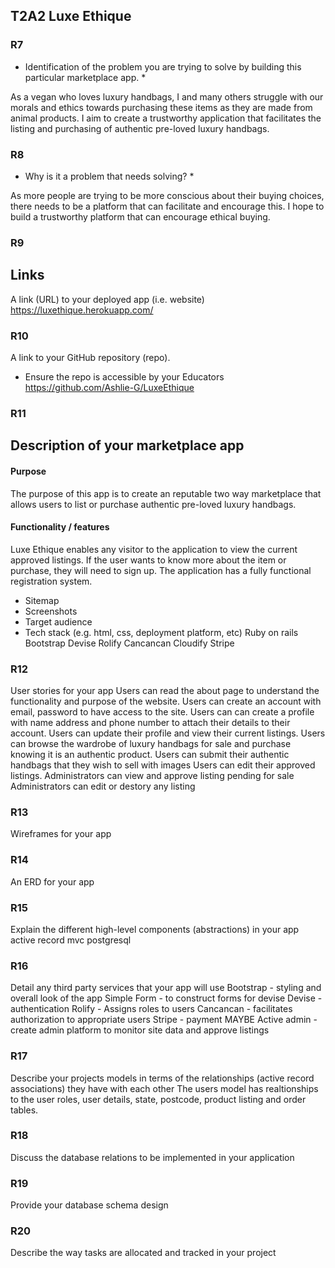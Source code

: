 ## T2A2 Luxe Ethique ##

### R7 ###
* Identification of the problem you are trying to solve by building this particular marketplace app. *

As a vegan who loves luxury handbags, I and many others struggle with our morals and ethics towards purchasing these items as they are made from animal products. I aim to create a trustworthy application that facilitates the listing and purchasing of authentic pre-loved luxury handbags.

### R8 ###
* Why is it a problem that needs solving? *

As more people are trying to be more conscious about their buying choices, there needs to be a platform that can facilitate and encourage this. I hope to build a trustworthy platform that can encourage ethical buying.

### R9 ###
## Links ##
A link (URL) to your deployed app (i.e. website)
https://luxethique.herokuapp.com/
### R10 ###
A link to your GitHub repository (repo).
- Ensure the repo is accessible by your Educators
https://github.com/Ashlie-G/LuxeEthique

### R11 ###
## Description of your marketplace app ##

#### Purpose ####
The purpose of this app is to create an reputable two way marketplace that allows users to list or purchase authentic pre-loved luxury handbags.

#### Functionality / features ####
Luxe Ethique enables any visitor to the application to view the current approved listings. If the user wants to know more about the item or purchase, they will need to sign up. The application has a fully functional registration system.
- Sitemap
- Screenshots
- Target audience
- Tech stack (e.g. html, css, deployment platform, etc)
Ruby on rails
Bootstrap
Devise
Rolify
Cancancan
Cloudify
Stripe

### R12 ###
User stories for your app
Users can read the about page to understand the functionality and purpose of the website.
Users can create an account with email, password to have access to the site.
Users can can create a profile with name address and phone number to attach their details to their account.
Users can update their profile and view their current listings.
Users can browse the wardrobe of luxury handbags for sale and purchase knowing it is an authentic product.
Users can submit their authentic handbags that they wish to sell with images
Users can edit their approved listings.
Administrators can view and approve listing pending for sale
Administrators can edit or destory any listing


### R13 ###
Wireframes for your app
### R14 ###
An ERD for your app
### R15 ###
Explain the different high-level components (abstractions) in your app
active record mvc
postgresql
### R16 ###
Detail any third party services that your app will use
Bootstrap - styling and overall look of the app
Simple Form - to construct forms for devise
Devise - authentication
Rolify - Assigns roles to users
Cancancan - facilitates authorization to appropriate users
Stripe - payment
MAYBE Active admin - create admin platform to monitor site data and approve listings

### R17 ###
Describe your projects models in terms of the relationships (active record associations) they have with each other
The users model has realtionships to the user roles, user details, state, postcode, product listing and order tables.

### R18 ###
Discuss the database relations to be implemented in your application
### R19 ###
Provide your database schema design
### R20 ###
Describe the way tasks are allocated and tracked in your project